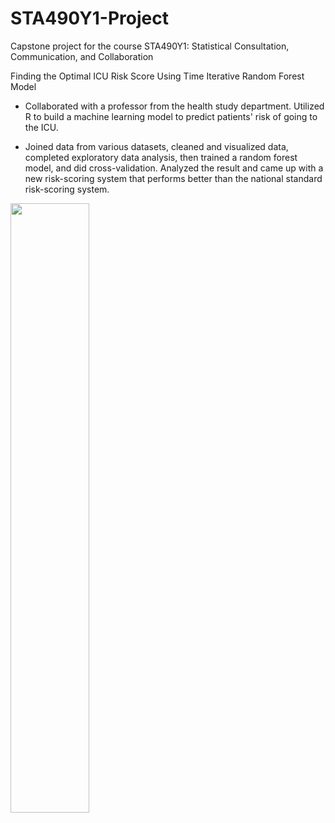 # STA490Y1-Project
Capstone project for the course STA490Y1: Statistical Consultation, Communication, and Collaboration

Finding the Optimal ICU Risk Score Using Time Iterative Random Forest Model

- Collaborated with a professor from the health study department. Utilized R to build a machine learning model to predict patients' risk of going to the ICU. 

- Joined data from various datasets, cleaned and visualized data, completed exploratory data analysis, then trained a random forest model, and did cross-validation. Analyzed the result and came up with a new risk-scoring system that performs better than the national standard risk-scoring system.


<img src="https://user-images.githubusercontent.com/66647718/202897301-b404f660-0d6c-4791-897c-88f582b4e61b.jpg" width="50%">

